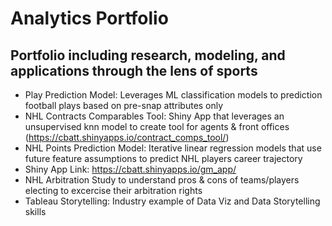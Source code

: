 # Analytics Portfolio
## Portfolio including research, modeling, and applications through the lens of sports
  
- Play Prediction Model: Leverages ML classification models to prediction football plays based on pre-snap attributes only
- NHL Contracts Comparables Tool: Shiny App that leverages an unsupervised knn model to create tool for agents & front offices (https://cbatt.shinyapps.io/contract_comps_tool/)
- NHL Points Prediction Model: Iterative linear regression models that use future feature assumptions to predict NHL players career trajectory
- Shiny App Link: https://cbatt.shinyapps.io/gm_app/
- NHL Arbitration Study to understand pros & cons of teams/players electing to excercise their arbitration rights
- Tableau Storytelling: Industry example of Data Viz and Data Storytelling skills
